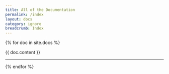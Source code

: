 ```yaml
---
title: All of the Documentation
permalink: /index
layout: docs
category: ignore
breadcrumb: Index
---
```


{% for doc in site.docs %}

{{ doc.content }}

<hr>

{% endfor %}
